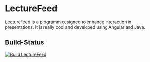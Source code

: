 # LectureFeed
LectureFeed is a programm designed to enhance interaction in presentations.
It is really cool and developed using Angular and Java.

## Build-Status
[![Build LectureFeed](https://github.com/MaximilianLincks/LectureFeed/actions/workflows/build_main.yml/badge.svg?branch=main)](https://github.com/MaximilianLincks/LectureFeed/actions/workflows/build_main.yml)
